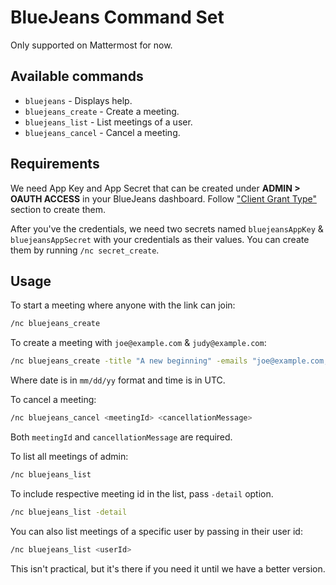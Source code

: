 # BlueJeans Command Set

Only supported on Mattermost for now.

## Available commands

- `bluejeans` - Displays help.
- `bluejeans_create` - Create a meeting.
- `bluejeans_list` - List meetings of a user.
- `bluejeans_cancel` - Cancel a meeting.

## Requirements

We need App Key and App Secret that can be created under **ADMIN > OAUTH ACCESS** in your BlueJeans dashboard. Follow ["Client Grant Type"](https://support.bluejeans.com/s/article/Authentication-Methods-for-BlueJeans-Meetings-API-Endpoints) section to create them.

After you've the credentials, we need two secrets named `bluejeansAppKey` & `bluejeansAppSecret` with your credentials as their values. You can create them by running `/nc secret_create`.

## Usage

To start a meeting where anyone with the link can join:
```sh
/nc bluejeans_create
```

To create a meeting with `joe@example.com` & `judy@example.com`:
```sh
/nc bluejeans_create -title "A new beginning" -emails "joe@example.com,judy@example.com" -start "03/01/20 18:00" -end "03/01/20 18:30'
```
Where date is in `mm/dd/yy` format and time is in UTC.

To cancel a meeting:
```sh
/nc bluejeans_cancel <meetingId> <cancellationMessage>
```
Both `meetingId` and `cancellationMessage` are required.

To list all meetings of admin:
```sh
/nc bluejeans_list
```

To include respective meeting id in the list, pass `-detail` option.
```sh
/nc bluejeans_list -detail
```

You can also list meetings of a specific user by passing in their user id:
```sh
/nc bluejeans_list <userId>
```
This isn't practical, but it's there if you need it until we have a better version.
